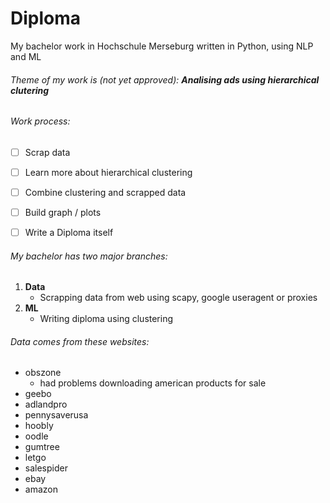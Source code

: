 # Diploma
My bachelor work in Hochschule Merseburg written in Python, using NLP and ML

###### Theme of my work is (not yet approved): ***Analising ads using hierarchical clutering***

###### Work process:
- [ ] Scrap data
- [ ] Learn more about hierarchical clustering
- [ ] Combine clustering and scrapped data
- [ ] Build graph / plots
- [ ] Write a Diploma itself


###### My bachelor has two major branches: 
1. **Data**
    - Scrapping data from web using scapy, google useragent or proxies
2. **ML**
    - Writing diploma using clustering

###### Data comes from these websites:
- obszone
    - had problems downloading american products for sale
- geebo
- adlandpro
- pennysaverusa
- hoobly
- oodle
- gumtree
- letgo
- salespider
- ebay
- amazon
